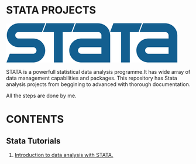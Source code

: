 # STATA PROJECTS

![png](stata.png)

STATA is a powerfull statistical data analysis programme.It has wide array of data management capabilities and packages.
This repository has Stata analysis projects from beggining to advanced with thorough documentation.

All the steps are done by me.

# CONTENTS

## Stata Tutorials

1. [Introduction to data analysis with STATA.](https://github.com/GeorgeOduor/Introduction-to-statistical-data-analysis-with-STATA./blob/master/README.md)



